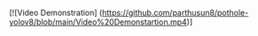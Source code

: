 [![Video Demonstration]
(https://github.com/parthusun8/pothole-yolov8/blob/main/Video%20Demonstartion.mp4)]

